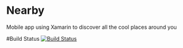 # Nearby
Mobile app using Xamarin to discover all the cool places around you

#Build Status
[![Build Status](https://www.bitrise.io/app/a9117509d0b23721.svg?token=cRt0qsP28_uI-iGRGhKnew&branch=master)](https://www.bitrise.io/app/a9117509d0b23721)
